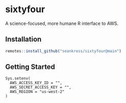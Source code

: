 # sixtyfour

A science-focused, more humane R interface to AWS.

## Installation

``` r
remotes::install_github("seankross/sixtyfour@main")
```

## Getting Started

```
Sys.setenv(
  AWS_ACCESS_KEY_ID = "",
  AWS_SECRET_ACCESS_KEY = "",
  AWS_REGION = "us-west-2"
)
```
